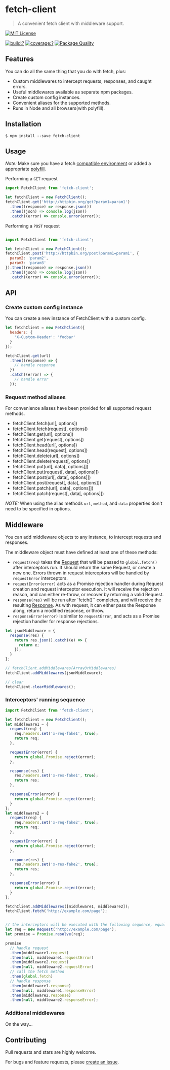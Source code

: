 # fetch-client

> A convenient fetch client with middleware support.

[![MIT License](https://img.shields.io/badge/license-MIT_License-green.svg?style=flat-square)](https://github.com/bubkoo/fetch-client/blob/master/LICENSE)

[![build:?](https://img.shields.io/travis/bubkoo/fetch-client/master.svg?style=flat-square)](https://travis-ci.org/bubkoo/fetch-client)
[![coverage:?](https://img.shields.io/coveralls/bubkoo/fetch-client/master.svg?style=flat-square)](https://coveralls.io/github/bubkoo/fetch-client)
[![Package Quality](http://npm.packagequality.com/shield/fetch-client.svg)](http://packagequality.com/#?package=fetch-client)


## Features

You can do all the same thing that you do with fetch, plus:

- Custom middlewares to intercept requests, responses, and caught errors.
- Useful middlewares available as separate npm packages.
- Create custom config instances.
- Convenient aliases for the supported methods.
- Runs in Node and all browsers(with polyfill).

## Installation

```
$ npm install --save fetch-client
```

## Usage

*Note:* Make sure you have a fetch [compatible environment](http://caniuse.com/#search=fetch) or added a appropriate [polyfill](https://github.com/matthew-andrews/isomorphic-fetch).


Performing a `GET` request

```js
import FetchClient from 'fetch-client';

let fetchClient = new FetchClient();
fetchClient.get('http://httpbin.org/get?param1=param1')
  .then((response) => response.json())
  .then((json) => console.log(json))
  .catch((error) => console.error(error));
```

Performing a `POST` request

```js

import FetchClient from 'fetch-client';

let fetchClient = new FetchClient();
fetchClient.post('http://httpbin.org/post?param1=param1', {
  param2: 'param2',
  param3: 'param3'
}).then((response) => response.json())
  .then((json) => console.log(json))
  .catch((error) => console.error(error));
```

## API

### Create custom config instance

You can create a new instance of FetchClient with a custom config.

```js
let fetchClient = new FetchClient({
  headers: {
    'X-Custom-Header': 'foobar'
  }
});

fetchClient.get(url)
  .then((response) => {
    // handle response
  })
  .catch((error) => {
    // handle error
  });
```

### Request method aliases

For convenience aliases have been provided for all supported request methods.

- fetchClient.fetch(url[, options])
- fetchClient.fetch(request[, options])
- fetchClient.get(url[, options])
- fetchClient.get(request[, options])
- fetchClient.head(url[, options])
- fetchClient.head(request[, options])
- fetchClient.delete(url[, options])
- fetchClient.delete(request[, options])
- fetchClient.put(url[, data[, options]])
- fetchClient.put(request[, data[, options]])
- fetchClient.post(url[, data[, options]])
- fetchClient.post(request[, data[, options]])
- fetchClient.patch(url[, data[, options]])
- fetchClient.patch(request[, data[, options]])

*NOTE:* When using the alias methods `url`, `method`, and `data` properties don't need to be specified in options.


## Middleware

You can add middleware objects to any instance, to intercept requests and responses.

The middleware object must have defined at least one of these methods:

- `request(req)` takes the [Request](https://developer.mozilla.org/en-US/docs/Web/API/Request) that will be passed to `global.fetch()` after interceptors run. It should return the same Request, or create a new one. Errors thrown in request interceptors will be handled by `requestError` interceptors.
- `requestError(error)` acts as a Promise rejection handler during Request creation and request interceptor execution. It will receive the rejection reason, and can either re-throw, or recover by returning a valid Request.
- `response(res)` will be run after `fetch()`` completes, and will receive the resulting [Response](https://developer.mozilla.org/en-US/docs/Web/API/Response). As with request, it can either pass the Response along, return a modified response, or throw.
- `responseError(error)` is similar to `requestError`, and acts as a Promise rejection handler for response rejections.

```js
let jsonMiddleware = {
  response(res) {
    return res.json().catch((e) => {
      return e;
    });
  }
};

// fetchClient.addMiddlewares(ArrayOrMiddlewares)
fetchClient.addMiddlewares(jsonMiddleware);

// clear
fetchClient.clearMiddlewares();
```

### Interceptors' running sequence

```js
import FetchClient from 'fetch-client';

let fetchClient = new FetchClient();
let middleware1 = {
  request(req) {
    req.headers.set('x-req-fake1', true);
    return req;
  },

  requestError(error) {
    return global.Promise.reject(error);
  },

  response(res) {
    res.headers.set('x-res-fake1', true);
    return res;
  },

  responseError(error) {
    return global.Promise.reject(error);
  }
};
let middleware2 = {
  request(req) {
    req.headers.set('x-req-fake2', true);
    return req;
  },

  requestError(error) {
    return global.Promise.reject(error);
  },

  response(res) {
    res.headers.set('x-res-fake2', true);
    return res;
  },

  responseError(error) {
    return global.Promise.reject(error);
  }
};

fetchClient.addMiddlewares([middleware1, middleware2]);
fetchClient.fetch('http://example.com/page');


// the interceptors will be executed with the following sequence, equal with:
let req = new Request('http://example.com/page');
let promise = Promise.resolve(req);

promise
  // handle request
  .then(middleware1.request)
  .then(null, middleware1.requestError)
  .then(middleware2.request)
  .then(null, middleware2.requestError)
  // call the fetch method
  .then(global.fetch)
  // handle response
  .then(middleware1.response)
  .then(null, middleware1.responseError)
  .then(middleware2.response)
  .then(null, middleware2.responseError);
```

### Additional middlewares

On the way...

## Contributing

Pull requests and stars are highly welcome.

For bugs and feature requests, please [create an issue](https://github.com/bubkoo/fetch-client/issues/new).